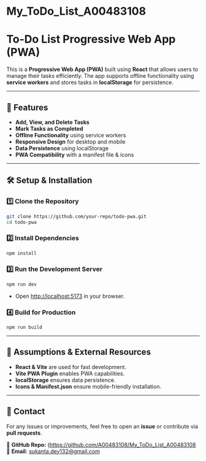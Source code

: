 # My_ToDo_List_A00483108
# To-Do List Progressive Web App (PWA)

This is a **Progressive Web App (PWA)** built using **React** that allows users to manage their tasks efficiently. The app supports offline functionality using **service workers** and stores tasks in **localStorage** for persistence.

---

## 🚀 Features
- **Add, View, and Delete Tasks**
- **Mark Tasks as Completed**
- **Offline Functionality** using service workers
- **Responsive Design** for desktop and mobile
- **Data Persistence** using localStorage
- **PWA Compatibility** with a manifest file & icons

---

## 🛠 Setup & Installation

### **1️⃣ Clone the Repository**
```bash
git clone https://github.com/your-repo/todo-pwa.git
cd todo-pwa
```

### **2️⃣ Install Dependencies**
```bash
npm install
```

### **3️⃣ Run the Development Server**
```bash
npm run dev
```
- Open [http://localhost:5173](http://localhost:5173) in your browser.

### **4️⃣ Build for Production**
```bash
npm run build
```
---

## 📜 Assumptions & External Resources
- **React & Vite** are used for fast development.
- **Vite PWA Plugin** enables PWA capabilities.
- **localStorage** ensures data persistence.
- **Icons & Manifest.json** ensure mobile-friendly installation.

---

## 📧 Contact
For any issues or improvements, feel free to open an **issue** or contribute via **pull requests**.

🔗 **GitHub Repo:** (https://github.com/A00483108/My_ToDo_List_A00483108 
📩 **Email:** sukanta.dey132@gmail.com

